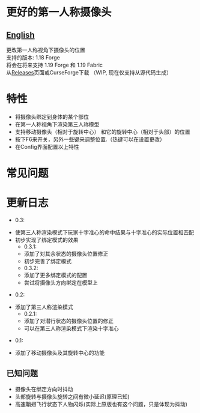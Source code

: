 # 更好的第一人称摄像头 #
## [English](README.md) ##
更改第一人称视角下摄像头的位置  
支持的版本: 1.18 Forge  
将会在将来支持 1.19 Forge 和 1.19 Fabric  
从[Releases](https://github.com/xTracr/BetterFirstPersonCamera/releases)页面或CurseForge下载 （WIP, 现在仅支持从源代码生成）  

# 特性 #
* 将摄像头绑定到身体的某个部位
* 在第一人称视角下渲染第三人称模型
* 支持移动摄像头（相对于旋转中心） 和它的旋转中心（相对于头部）的位置
* 按下F6来开关，另外一些键来调整位置.（热键可以在设置更改）
* 在Config界面配置以上特性

# 常见问题 #

# 更新日志 #
* 0.3:  
- 使第三人称渲染模式下玩家十字准心的命中结果与十字准心的实际位置相匹配  
- 初步实现了绑定模式的效果  
    - 0.3.1:  
    - 添加了对其余状态的摄像头位置修正  
    - 初步完善了绑定模式  
    - 0.3.2:  
    - 添加了更多绑定模式的配置
    - 尝试将摄像头方向绑定在模型上
* 0.2:  
- 添加了第三人称渲染模式  
    - 0.2.1:  
    - 添加了对潜行状态的摄像头位置的修正  
    - 可以在第三人称渲染模式下渲染十字准心  
* 0.1:  
- 添加了移动摄像头及其旋转中心的功能  

## 已知问题 ##
* 摄像头在绑定方向时抖动
* 头部旋转与摄像头旋转之间有微小延迟(原理已知)
* 高速鞘翅飞行状态下人物闪烁(实际上原版也有这个问题，只是体现为抖动)